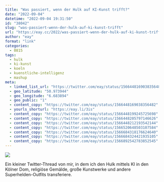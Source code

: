 ```yaml
---
title: "Was passiert, wenn der Hulk auf KI-Kunst trifft?"
date: "2022-09-04"
datetime: "2022-09-04 19:31:50"
id: "38042"
slug: "was-passiert-wenn-der-hulk-auf-ki-kunst-trifft"
url: "https://eay.cc/2022/was-passiert-wenn-der-hulk-auf-ki-kunst-trifft/"
author: "eay"
format: "link"
categories:
  - 0815
tags:
  - hulk
  - ki-kunst
  - koeln
  - kuenstliche-intelligenz
  - mashup
meta:
  - linked_list_url: "https://twitter.com/eay/status/1566448169038356482"
  - geo_latitude: "50.973944"
  - geo_longitude: "6.683894"
  - geo_public: "1"
  - content_copy: "https://twitter.com/eay/status/1566448169038356482"
  - yourls_shorturl: "https://eay.li/3is"
  - content_copy: "https://twitter.com/eay/status/1566448199245725698"
  - content_copy: "https://twitter.com/eay/status/1566448205797146626"
  - content_copy: "https://twitter.com/eay/status/1566448212193542144"
  - content_copy: "https://twitter.com/eay/status/1566520648503107584"
  - content_copy: "https://twitter.com/eay/status/1566684318176624640"
  - content_copy: "https://twitter.com/eay/status/1566684324421935105"
  - content_copy: "https://twitter.com/eay/status/1566892542783852545"
---
```


![](https://eay.cc/uploads/2022/hulk-ai-art.jpg)

Ein kleiner Twitter-Thread von mir, in dem ich den Hulk mittels KI in den Kölner Dom, religiöse Gemälde, große Kunstwerke und andere Superhelden-Outfits transferiere.
